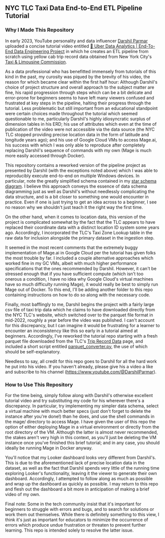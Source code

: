 ## NYC TLC Taxi Data End-to-End ETL Pipeline Tutorial

### Why I Made This Repository

In early 2023, YouTube personality and data influencer [Darshil Parmar](https://www.youtube.com/@DarshilParmar) uploaded a concise tutorial video entitled [🚖 Uber Data Analytics | End-To-End Data Engineering Project](https://www.youtube.com/watch?v=WpQECq5Hx9g) in which he creates an ETL pipeline from scratch using yellow cab trip record data obtained from New York City's [Taxi & Limousine Commission](https://www.nyc.gov/site/tlc/about/tlc-trip-record-data.page). 

As a data professional who has benefitted immensely from tutorials of this kind in the past, my curosity was piqued by the brevity of his video, the reason for which became clear within the first half hour: Although Darshil's choice of project structure and overall approach to the subject matter are fine, his rapid progression through steps which can be a bit delicate and error-prone for beginners seems to have left many viewers confused and frustrated at key steps in the pipeline, halting their progress through the tutorial. Less problematic but still important from an educational standpoint were certain choices made throughout the tutorial which seemed questionable to me, particularly Darshil's highly idiosyncratic surplus of dimension tables in his ERD; his use of attributes which even at the time of publication of the video were not accessible via the data source (the NYC TLC stopped providing precise location data in the form of latitude and longitude years ago); and his use of Google Cloud VMs to access Mage.ai, his success with which I was only able to reproduce after completely replacing Darshil's sequence of commands with my own (Mage is much more easily accessed through Docker).

This repository contains a reworked version of the pipeline project as presented by Darshil (with the exceptions noted above) which I was able to reproducibly execute end-to-end on multiple Windows devices. In particular, note the greatly simplified schema contained in my [star schema diagram](https://github.com/neophyte577/nyc-taxi-etl-pipeline/blob/main/erd.png). I believe this approach conveys the essence of data schema diagramming just as well as Darshil's without needlessly complicating the data structure, and is a bit closer to something one would encounter in practice. Even if one is just trying to get an idea across to a beginner, I see no reason why we shouldn't just teach it the right way the first time.

On the other hand, when it comes to location data, this version of the project is complicated somewhat by the fact that the TLC appears to have replaced their coordinate data with a distinct location ID system some years ago. Accordingly, I incorporated the TLC's Taxi Zone Lookup table in the raw data for inclusion alongside the primary dataset in the ingestion step. 

It seemed in the most recent comments that the extremely buggy implementation of Mage.ai in Google Cloud per the tutorial has given folks the most trouble by far. I included a couple alternative approaches which worked fine in my GC VMs, albeit with much higher performance specifications that the ones recommended by Darshil. However, it can't be stressed enough that if you have sufficient compute (which isn't too onerous a condition, I have no idea why Google Cloud's virtual machines have so much difficulty running Mage), it would really be best to simply run Mage out of Docker. To this end, I'll be adding another folder to this repo containing instructions on how to do so along with the necessary code.

Finally, most bafflingly to me, Darshil begins the project with a fairly large csv file of taxi trip data which he claims to have downloaded directly from the NYC TLC's website, which switched over to the parquet file format in mid-2022, roughly a year before the video was published. I can't account for this discrepancy, but I can imagine it would be frustrating for a learner to encounter an inconsistency like this so early in a tutorial aimed at beginners. Accordingly, I've reworked the tutorial repo starting with a fresh parquet file downloaded from the TLC's [Trip Record Data](https://www.nyc.gov/site/tlc/about/tlc-trip-record-data.page) page, and included a short script entitled [parquet_converter.py](https://github.com/neophyte577/nyc-taxi-etl-pipeline/blob/main/parquet_converter.py), the use of which should be self-explanatory.

Needless to say, all credit for this repo goes to Darshil for all the hard work he put into his video. If you haven't already, please give his a video a like and subscribe to his channel (https://www.youtube.com/@DarshilParmar).

### How to Use This Repository

For the time being, simply follow along with Darshil's otherwise excellent tutorial video and try substituting my code for his wherever there's a discrepancy. In particular, try implementing my simpler data schema, select a virtual machine with much better specs (just don't forget to delete the instance after you're done!) than he does, and use the shell commands in the mage/ directory to access Mage. I have given the user of this repo the option of either deploying Mage in a virtual environment or directly from the root directory of the VM. Although the latter is almost never recommended, the stakes aren't very high in this context, as you'll just be deleting the VM instance once you've finished this brief tutorial; and in any case, you should ideally be running Mage in Docker anyway.

You'll notice that my Looker dashboard looks very different from Darshil's. This is due to the aforementioned lack of precise location data in the dataset, as well as the fact that Darshil spends very little of the running time exploring Looker's functionality, leaving it the viewer to generate their own dashboard. Accordingly, I attempted to follow along as much as possible and wrap up the dashboard as quickly as possible. I may return to this repo and flesh out the dashboard a bit more in anticipation of making a brief video of my own.

Final note: Some in the tech community insist that it's important for beginners to struggle with errors and bugs, and to search for solutions or work them out themselves. While there is definitely something to this view, I think it's just as important for educators to minimize the occurrence of errors which produce undue frustration or threaten to prevent further learning. This repo is intended solely to resolve the latter issue.


